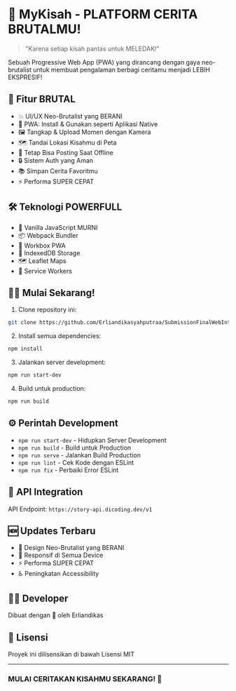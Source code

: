 # 📸 MyKisah - PLATFORM CERITA BRUTALMU!

> "Karena setiap kisah pantas untuk MELEDAK!"

Sebuah Progressive Web App (PWA) yang dirancang dengan gaya neo-brutalist untuk membuat pengalaman berbagi ceritamu menjadi LEBIH EKSPRESIF!

## 🚀 Fitur BRUTAL

- 💥 UI/UX Neo-Brutalist yang BERANI
- 📱 PWA: Install & Gunakan seperti Aplikasi Native
- 🖼️ Tangkap & Upload Momen dengan Kamera
- 🗺️ Tandai Lokasi Kisahmu di Peta
- 💾 Tetap Bisa Posting Saat Offline
- 🔒 Sistem Auth yang Aman
- 📚 Simpan Cerita Favoritmu
- ⚡ Performa SUPER CEPAT

## 🛠️ Teknologi POWERFULL

- 💪 Vanilla JavaScript MURNI
- 📦 Webpack Bundler
- 🔄 Workbox PWA
- 💾 IndexedDB Storage
- 🗺️ Leaflet Maps
- 👷 Service Workers

## 🏃‍♂️ Mulai Sekarang!

1. Clone repository ini:
```bash
git clone https://github.com/Erliandikasyahputraa/SubmissionFinalWebIntermediate.git
```

2. Install semua dependencies:
```bash
npm install
```

3. Jalankan server development:
```bash
npm run start-dev
```

4. Build untuk production:
```bash
npm run build
```

## ⚙️ Perintah Development

- `npm run start-dev` - Hidupkan Server Development
- `npm run build` - Build untuk Production
- `npm run serve` - Jalankan Build Production
- `npm run lint` - Cek Kode dengan ESLint
- `npm run fix` - Perbaiki Error ESLint

## 🔌 API Integration

API Endpoint: `https://story-api.dicoding.dev/v1`

## 🆕 Updates Terbaru

- 🎨 Design Neo-Brutalist yang BERANI
- 📱 Responsif di Semua Device
- ⚡ Performa SUPER CEPAT
- ♿ Peningkatan Accessibility

## 👨‍💻 Developer

Dibuat dengan 💝 oleh Erliandikas

## 📜 Lisensi

Proyek ini dilisensikan di bawah Lisensi MIT

---

### MULAI CERITAKAN KISAHMU SEKARANG! 🚀